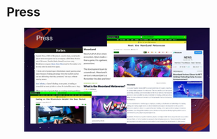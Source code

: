 # Press

<figure><img src=".gitbook/assets/pitch deck press.jpg" alt=""><figcaption></figcaption></figure>

